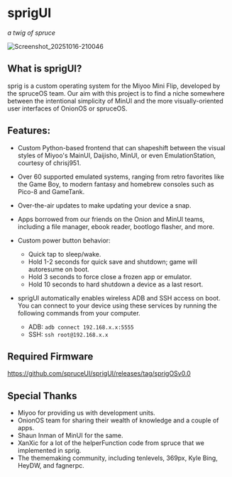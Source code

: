 # sprigUI

_a twig of spruce_

![Screenshot_20251016-210046](https://github.com/user-attachments/assets/12f9a825-7b78-4cb9-91d5-f15bceb17431)

## What is sprigUI?
sprig is a custom operating system for the Miyoo Mini Flip, developed by the spruceOS team. Our aim with this project is to find a niche somewhere between the intentional simplicity of MinUI and the more visually-oriented user interfaces of OnionOS or spruceOS.

## Features:

- Custom Python-based frontend that can shapeshift between the visual styles of Miyoo's MainUI, Daijisho, MinUI, or even EmulationStation, courtesy of chrisj951.

- Over 60 supported emulated systems, ranging from retro favorites like the Game Boy, to modern fantasy and homebrew consoles such as Pico-8 and GameTank.

- Over-the-air updates to make updating your device a snap.

- Apps borrowed from our friends on the Onion and MinUI teams, including a file manager, ebook reader, bootlogo flasher, and more.

- Custom power button behavior:
    - Quick tap to sleep/wake.
    - Hold 1-2 seconds for quick save and shutdown; game will autoresume on boot.
    - Hold 3 seconds to force close a frozen app or emulator.
    - Hold 10 seconds to hard shutdown a device as a last resort.

- sprigUI automatically enables wireless ADB and SSH access on boot. You can connect to your device using these services by running the following commands from your computer.
    - ADB: `adb connect 192.168.x.x:5555`
    - SSH: `ssh root@192.168.x.x`

## Required Firmware
https://github.com/spruceUI/sprigUI/releases/tag/sprigOSv0.0

## Special Thanks

- Miyoo for providing us with development units.
- OnionOS team for sharing their wealth of knowledge and a couple of apps.
- Shaun Inman of MinUI for the same.
- XanXic for a lot of the helperFunction code from spruce that we implemented in sprig.
- The thememaking community, including tenlevels, 369px, Kyle Bing, HeyDW, and fagnerpc.